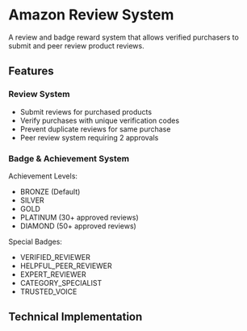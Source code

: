 # Amazon Review System

A review and badge reward system that allows verified purchasers to submit and peer review product reviews.

## Features

### Review System
- Submit reviews for purchased products
- Verify purchases with unique verification codes
- Prevent duplicate reviews for same purchase
- Peer review system requiring 2 approvals

### Badge & Achievement System
Achievement Levels:
- BRONZE (Default)
- SILVER 
- GOLD
- PLATINUM (30+ approved reviews)
- DIAMOND (50+ approved reviews)

Special Badges:
- VERIFIED_REVIEWER
- HELPFUL_PEER_REVIEWER 
- EXPERT_REVIEWER
- CATEGORY_SPECIALIST
- TRUSTED_VOICE

## Technical Implementation

###
